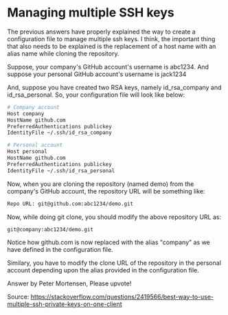 # Managing multiple SSH keys

The previous answers have properly explained the way to create a configuration file to manage multiple ssh keys. I think, the important thing that also needs to be explained is the replacement of a host name with an alias name while cloning the repository.

Suppose, your company's GitHub account's username is abc1234. And suppose your personal GitHub account's username is jack1234

And, suppose you have created two RSA keys, namely id_rsa_company and id_rsa_personal. So, your configuration file will look like below:

```bash
# Company account
Host company
HostName github.com
PreferredAuthentications publickey
IdentityFile ~/.ssh/id_rsa_company

# Personal account
Host personal
HostName github.com
PreferredAuthentications publickey
IdentityFile ~/.ssh/id_rsa_personal
```

Now, when you are cloning the repository (named demo) from the company's GitHub account, the repository URL will be something like:

```bash
Repo URL: git@github.com:abc1234/demo.git
```

Now, while doing git clone, you should modify the above repository URL as:

```base
git@company:abc1234/demo.git
```

Notice how github.com is now replaced with the alias "company" as we have defined in the configuration file.

Similary, you have to modify the clone URL of the repository in the personal account depending upon the alias provided in the configuration file.

Answer by Peter Mortensen, Please upvote!

Source: https://stackoverflow.com/questions/2419566/best-way-to-use-multiple-ssh-private-keys-on-one-client